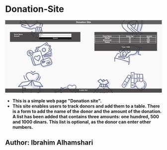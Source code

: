 # Donation-Site


![Donation-Site](img/DonationSite.png)

- **This is a simple web page "Donation site".**
- **This site enables users to track donors and add them to a table. There is a form to add the name of the donor and the amount of the donation. A list has been added that contains three amounts: one hundred, 500 and 1000 dinars. This list is optional, as the donor can enter other numbers.**

## Author: Ibrahim Alhamshari